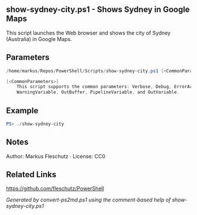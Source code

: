 ## show-sydney-city.ps1 - Shows Sydney in Google Maps

This script launches the Web browser and shows the city of Sydney (Australia) in Google Maps.

## Parameters
```powershell
/home/markus/Repos/PowerShell/Scripts/show-sydney-city.ps1 [<CommonParameters>]

[<CommonParameters>]
    This script supports the common parameters: Verbose, Debug, ErrorAction, ErrorVariable, WarningAction, 
    WarningVariable, OutBuffer, PipelineVariable, and OutVariable.
```

## Example
```powershell
PS> ./show-sydney-city

```

## Notes
Author: Markus Fleschutz · License: CC0

## Related Links
https://github.com/fleschutz/PowerShell

*Generated by convert-ps2md.ps1 using the comment-based help of show-sydney-city.ps1*
